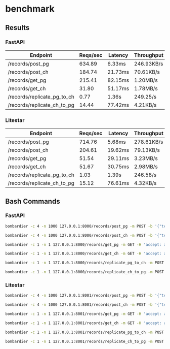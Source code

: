# benchmark

## Results

### FastAPI

| Endpoint | Reqs/sec | Latency | Throughput |
|----------|----------|---------|------------|
| /records/post_pg | 634.89 | 6.33ms | 246.93KB/s |
| /records/post_ch | 184.74 | 21.73ms | 70.61KB/s |
| /records/get_pg | 215.41 | 82.15ms | 1.20MB/s |
| /records/get_ch | 31.80 | 51.17ms | 1.78MB/s |
| /records/replicate_pg_to_ch | 0.77 | 1.36s | 249.25/s |
| /records/replicate_ch_to_pg | 14.44 | 77.42ms | 4.21KB/s |

### Litestar

| Endpoint | Reqs/sec | Latency | Throughput |
|----------|----------|---------|------------|
| /records/post_pg | 714.76 | 5.68ms | 278.61KB/s |
| /records/post_ch | 204.61 | 19.62ms | 79.13KB/s |
| /records/get_pg | 51.54 | 29.11ms | 3.23MB/s |
| /records/get_ch | 51.67 | 30.75ms | 2.98MB/s |
| /records/replicate_pg_to_ch | 1.03 | 1.39s | 246.58/s |
| /records/replicate_ch_to_pg | 15.12 | 76.61ms | 4.32KB/s |

## Bash Commands

### FastAPI

```bash
bombardier -c 4 -n 1000 127.0.0.1:8000/records/post_pg -m POST -b '{"text": "Hello"}' -H 'accept: application/json' -H 'Content-Type: application/json';
```

```bash
bombardier -c 4 -n 1000 127.0.0.1:8000/records/post_ch -m POST -b '{"text": "Hello"}' -H 'accept: application/json' -H 'Content-Type: application/json';
```

```bash
bombardier -c 1 -n 1 127.0.0.1:8000/records/get_pg -m GET -H 'accept: application/json' -H 'Content-Type: application/json';
```

```bash
bombardier -c 1 -n 1 127.0.0.1:8000/records/get_ch -m GET -H 'accept: application/json' -H 'Content-Type: application/json';
```

```bash
bombardier -c 1 -n 1 127.0.0.1:8000/records/replicate_pg_to_ch -m POST -H 'accept: application/json' -H 'Content-Type: application/json' -t 6000s;
```

```bash
bombardier -c 1 -n 1 127.0.0.1:8000/records/replicate_ch_to_pg -m POST -H 'accept: application/json' -H 'Content-Type: application/json' -t 6000s;
```

### Litestar

```bash
bombardier -c 4 -n 1000 127.0.0.1:8001/records/post_pg -m POST -b '{"text": "Hello"}' -H 'accept: application/json' -H 'Content-Type: application/json';
```

```bash
bombardier -c 4 -n 1000 127.0.0.1:8001/records/post_ch -m POST -b '{"text": "Hello"}' -H 'accept: application/json' -H 'Content-Type: application/json';
```

```bash
bombardier -c 1 -n 1 127.0.0.1:8001/records/get_pg -m GET -H 'accept: application/json' -H 'Content-Type: application/json';
```

```bash
bombardier -c 1 -n 1 127.0.0.1:8001/records/get_ch -m GET -H 'accept: application/json' -H 'Content-Type: application/json';
```

```bash
bombardier -c 1 -n 1 127.0.0.1:8001/records/replicate_pg_to_ch -m POST -H 'accept: application/json' -H 'Content-Type: application/json' -t 6000s;
```

```bash
bombardier -c 1 -n 1 127.0.0.1:8001/records/replicate_ch_to_pg -m POST -H 'accept: application/json' -H 'Content-Type: application/json' -t 6000s;
```

